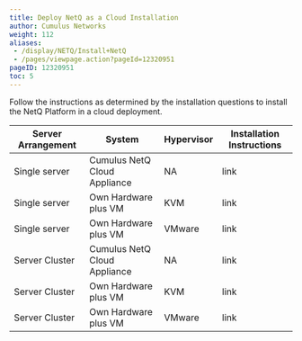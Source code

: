 ```yaml
---
title: Deploy NetQ as a Cloud Installation
author: Cumulus Networks
weight: 112
aliases:
 - /display/NETQ/Install+NetQ
 - /pages/viewpage.action?pageId=12320951
pageID: 12320951
toc: 5
---
```

Follow the instructions as determined by the installation questions to install the NetQ Platform in a cloud deployment.

 Server Arrangement | System | Hypervisor | Installation Instructions |
| --- | --- | --- | --- |
| Single server | Cumulus NetQ Cloud Appliance | NA | link |
| Single server | Own Hardware plus VM | KVM | link |
| Single server | Own Hardware plus VM | VMware | link |
| Server Cluster | Cumulus NetQ Cloud Appliance | NA | link |
| Server Cluster | Own Hardware plus VM | KVM | link |
| Server Cluster | Own Hardware plus VM | VMware | link |
